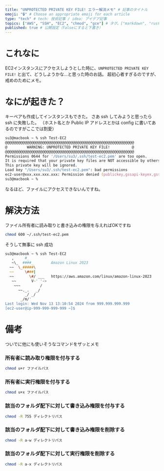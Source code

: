 ```yaml
---
title: "UNPROTECTED PRIVATE KEY FILE! エラー解消メモ" # 記事のタイトル
emoji: "🔒" # Choose an appropriate emoji for each article
type: "tech" # tech: 技術記事 / idea: アイデア記事
topics: ["AWS", "SSH", "EC2", "chmod", "gce"] # タグ。["markdown", "rust", "aws"]のように指定する
published: true # 公開設定（falseにすると下書き）
---
```

# これなに

EC2インスタンスにアクセスしようとした時に、`UNPROTECTED PRIVATE KEY FILE!` と出て、どうしようかな…と思った時のお話。
超初心者すぎるのですが、戒めのためにメモ。


# なにが起きた？

キーペアも作成してインスタンスもできた。
さあ ssh してみようと思ったら ssh に失敗した。
（ホスト名とか Public IP アドレスとかは config に書いてあるのですがここでは割愛）

```zsh
su3@macbook ~ % ssh Test-EC2
@@@@@@@@@@@@@@@@@@@@@@@@@@@@@@@@@@@@@@@@@@@@@@@@@@@@@@@@@@@
@         WARNING: UNPROTECTED PRIVATE KEY FILE!          @
@@@@@@@@@@@@@@@@@@@@@@@@@@@@@@@@@@@@@@@@@@@@@@@@@@@@@@@@@@@
Permissions 0644 for '/Users/su3/.ssh/test-ec2.pem' are too open.
It is required that your private key files are NOT accessible by others.
This private key will be ignored.
Load key "/Users/su3/.ssh/test-ec2.pem": bad permissions
ec2-user@xxx.xxx.xxx.xxx: Permission denied (publickey,gssapi-keyex,gssapi-with-mic).
su3@macbook ~ % 
```

なるほど、ファイルにアクセスできないんですね。


# 解決方法

ファイル所有者に読み取りと書き込みの権限を与えればOKですね

```zsh
chmod 600 ~/.ssh/test-ec2.pem
```

そうして無事に ssh 成功

```zsh
su3@macbook ~ % ssh Test-EC2
   ,     #_
   ~\_  ####_        Amazon Linux 2023
  ~~  \_#####\
  ~~     \###|
  ~~       \#/ ___   https://aws.amazon.com/linux/amazon-linux-2023
   ~~       V~' '->
    ~~~         /
      ~~._.   _/
         _/ _/
       _/m/'
Last login: Wed Nov 13 13:10:54 2024 from 999.999.999.999
[ec2-user@ip-999-999-999-999 ~]$ 
```

# 備考

ついでに他にも使いそうなコマンドをザッとメモ

### 所有者に読み取り権限を付与する

```zsh
chmod u+r ファイルパス
```

### 所有者に実行権限を付与する

```zsh
chmod u+x ファイルパス
```

### 該当のフォルダ配下に対して書き込み権限を付与する

```zsh
chmod -R 755 ディレクトリパス
```

### 該当のフォルダ配下に対して書き込み権限を削除する

```zsh
chmod -R a-w ディレクトリパス
```

### 該当のフォルダ配下に対して実行権限を削除する

```zsh
chmod -R a-x ディレクトリパス
```






